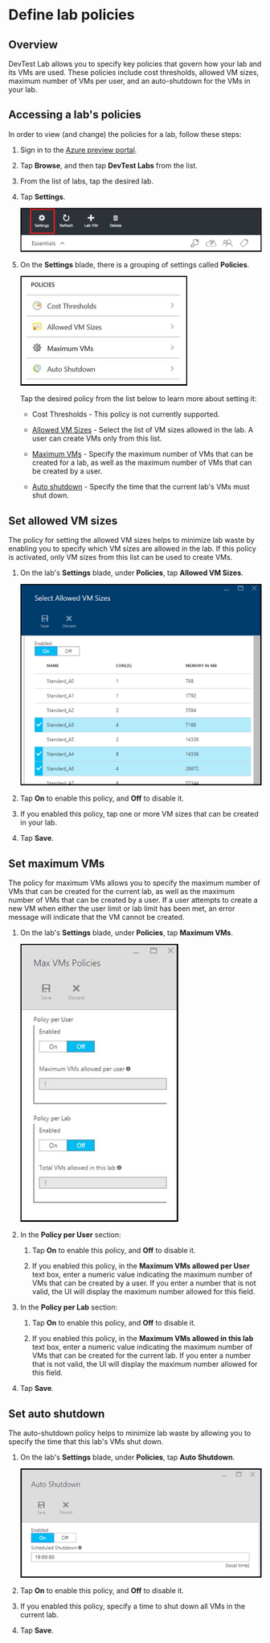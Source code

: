 <properties
pageTitle="Define lab policies | Microsoft Azure"
description="Learn how to define lab policies such as VM sizes, maximum VMs per user, and shutdown automation."
services="devtest-lab,virtual-machines"
documentationCenter="na"
authors="tomarcher"
manager="douge"
editor=""/>

<tags
ms.service="devtest-lab"
ms.workload="na"
ms.tgt_pltfrm="na"
ms.devlang="na"
ms.topic="article"
ms.date="11/01/2015"
ms.author="tarcher"/>

# Define lab policies

## Overview

DevTest Lab allows you to specify key policies that govern how your lab and its VMs are used. These policies include cost thresholds, allowed VM sizes, maximum number of VMs per user, and an auto-shutdown for the VMs in your lab.

## Accessing a lab's policies

In order to view (and change) the policies for a lab, follow these steps:

1. Sign in to the [Azure preview portal](http://portal.azure.com).

1. Tap **Browse**, and then tap **DevTest Labs** from the list.

1. From the list of labs, tap the desired lab.   

1. Tap **Settings**.

	![Settings](./media/devtest-lab-set-lab-policy/lab-blade-settings.png)

1. On the **Settings** blade, there is a grouping of settings called **Policies**. 

	![Settings](./media/devtest-lab-set-lab-policy/policies.png)

	Tap the desired policy from the list below to learn more about setting it:

	- Cost Thresholds - This policy is not currently supported.

	- [Allowed VM Sizes](#set-allowed-vm-sizes) - Select the list of VM sizes allowed in the lab. A user can create VMs only from this list.

	- [Maximum VMs](#set-maximum-vms) - Specify the maximum number of VMs that can be created for a lab, as well as the maximum number of VMs that can be created by a user. 

	- [Auto shutdown](#set-auto-shutdown) - Specify the time that the current lab's VMs must shut down.

## Set allowed VM sizes

The policy for setting the allowed VM sizes helps to minimize lab waste by enabling you to specify which VM sizes are allowed in the lab. If this policy is activated, only VM sizes from this list can be used to create VMs.

1. On the lab's **Settings** blade, under **Policies**, tap **Allowed VM Sizes**.

	![Settings](./media/devtest-lab-set-lab-policy/allowed-vm-sizes-policy.png)
 
1. Tap **On** to enable this policy, and **Off** to disable it.

1. If you enabled this policy, tap one or more VM sizes that can be created in your lab.

1. Tap **Save**.

## Set maximum VMs

The policy for maximum VMs allows you to specify the maximum number of VMs that can be created for the current lab, as well as the maximum number of VMs that can be created by a user. If a user attempts to create a new VM when either the user limit or lab limit has been met, an error message will indicate that the VM cannot be created. 

1. On the lab's **Settings** blade, under **Policies**, tap **Maximum VMs**.

	![Settings](./media/devtest-lab-set-lab-policy/max-vms-policies.png)

1. In the **Policy per User** section:
 
	1. Tap **On** to enable this policy, and **Off** to disable it.
	
	1. If you enabled this policy, in the **Maximum VMs allowed per User** text box, enter a numeric value indicating the maximum number of VMs that can be created by a user. If you enter a number that is not valid, the UI will display the maximum number allowed for this field.

1. In the **Policy per Lab** section:
 
	1. Tap **On** to enable this policy, and **Off** to disable it.
	
	1. If you enabled this policy, in the **Maximum VMs allowed in this lab** text box, enter a numeric value indicating the maximum number of VMs that can be created for the current lab. If you enter a number that is not valid, the UI will display the maximum number allowed for this field.

1. Tap **Save**.

## Set auto shutdown

The auto-shutdown policy helps to minimize lab waste by allowing you to specify the time that this lab's VMs shut down.

1. On the lab's **Settings** blade, under **Policies**, tap **Auto Shutdown**.

	![Settings](./media/devtest-lab-set-lab-policy/auto-shutdown-policy.png)

1. Tap **On** to enable this policy, and **Off** to disable it.

1. If you enabled this policy, specify a time to shut down all VMs in the current lab.

1. Tap **Save**.

